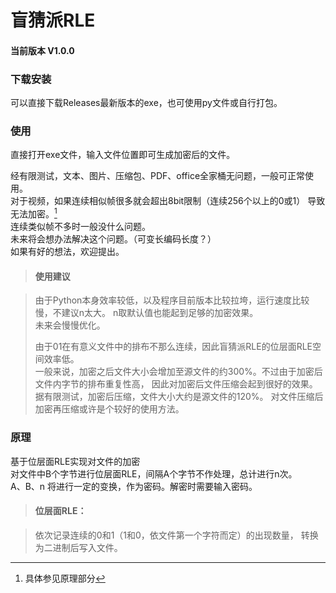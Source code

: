 # 盲猜派RLE

#### 当前版本 V1.0.0

### 下载安装

可以直接下载Releases最新版本的exe，也可使用py文件或自行打包。

### 使用

直接打开exe文件，输入文件位置即可生成加密后的文件。

经有限测试，文本、图片、压缩包、PDF、office全家桶无问题，一般可正常使用。  
对于视频，如果连续相似帧很多就会超出8bit限制（连续256个以上的0或1） 导致无法加密。[^?1]  
连续类似帧不多时一般没什么问题。  
未来将会想办法解决这个问题。（可变长编码长度？）  
如果有好的想法，欢迎提出。

> #### 使用建议

> 由于Python本身效率较低，以及程序目前版本比较拉垮，运行速度比较慢，不建议n太大。
> n取默认值也能起到足够的加密效果。  
> 未来会慢慢优化。
> 
> 由于01在有意义文件中的排布不那么连续，因此盲猜派RLE的位层面RLE空间效率低。  
> 一般来说，加密之后文件大小会增加至源文件的约300%。不过由于加密后文件内字节的排布重复性高，
> 因此对加密后文件压缩会起到很好的效果。  
> 据有限测试，加密后压缩，文件大小大约是源文件的120%。
> 对文件压缩后加密再压缩或许是个较好的使用方法。

### 原理

基于位层面RLE实现对文件的加密  
对文件中B个字节进行位层面RLE，间隔A个字节不作处理，总计进行n次。  
A、B、n 将进行一定的变换，作为密码。解密时需要输入密码。

> #### 位层面RLE：

> 依次记录连续的0和1（1和0，依文件第一个字符而定）的出现数量， 转换为二进制后写入文件。


[^?1]:具体参见原理部分

